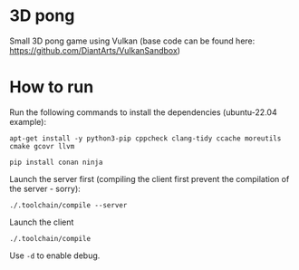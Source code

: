 # 3D pong
Small 3D pong game using Vulkan (base code can be found here: https://github.com/DiantArts/VulkanSandbox)

# How to run
Run the following commands to install the dependencies (ubuntu-22.04 example):
```
apt-get install -y python3-pip cppcheck clang-tidy ccache moreutils cmake gcovr llvm
```
```
pip install conan ninja
```

Launch the server first (compiling the client first prevent the compilation of the server - sorry):
```
./.toolchain/compile --server
```
Launch the client
```
./.toolchain/compile
```

Use `-d` to enable debug.
